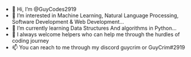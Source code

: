 - 👋 Hi, I’m @GuyCodes2919
- 👀 I’m interested in Machine Learning, Natural Language Processing, Software Development & Web Development...
- 🌱 I’m currently learning Data Structures And algorithms in Python...
- 💞️ I always welcome helpers who can help me through the hurdles of coding journey
- 📫 You can reach to me through my discord guycrim or GuyCrim#2919

<!---
GuyCodes2919/GuyCodes2919 is a ✨ special ✨ repository because its `README.md` (this file) appears on your GitHub profile.
You can click the Preview link to take a look at your changes.
--->
